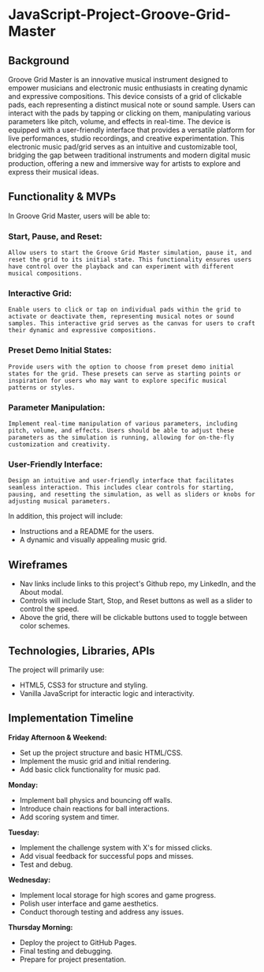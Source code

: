 # JavaScript-Project-Groove-Grid-Master

## Background

Groove Grid Master is an innovative musical instrument designed to empower musicians and electronic music enthusiasts in creating dynamic and expressive compositions. This device consists of a grid of clickable pads, each representing a distinct musical note or sound sample. Users can interact with the pads by tapping or clicking on them, manipulating various parameters like pitch, volume, and effects in real-time. The device is equipped with a user-friendly interface that provides a versatile platform for live performances, studio recordings, and creative experimentation. This electronic music pad/grid serves as an intuitive and customizable tool, bridging the gap between traditional instruments and modern digital music production, offering a new and immersive way for artists to explore and express their musical ideas.


## Functionality & MVPs

In Groove Grid Master, users will be able to:

### Start, Pause, and Reset:
    Allow users to start the Groove Grid Master simulation, pause it, and reset the grid to its initial state. This functionality ensures users have control over the playback and can experiment with different musical compositions.

### Interactive Grid:
    Enable users to click or tap on individual pads within the grid to activate or deactivate them, representing musical notes or sound samples. This interactive grid serves as the canvas for users to craft their dynamic and expressive compositions.

### Preset Demo Initial States:
    Provide users with the option to choose from preset demo initial states for the grid. These presets can serve as starting points or inspiration for users who may want to explore specific musical patterns or styles.

### Parameter Manipulation:
    Implement real-time manipulation of various parameters, including pitch, volume, and effects. Users should be able to adjust these parameters as the simulation is running, allowing for on-the-fly customization and creativity.

### User-Friendly Interface:
    Design an intuitive and user-friendly interface that facilitates seamless interaction. This includes clear controls for starting, pausing, and resetting the simulation, as well as sliders or knobs for adjusting musical parameters.

In addition, this project will include:

- Instructions and a README for the users.
- A dynamic and visually appealing music grid.


## Wireframes

- Nav links include links to this project's Github repo, my LinkedIn, and the About modal.
- Controls will include Start, Stop, and Reset buttons as well as a slider to control the speed.
- Above the grid, there will be clickable buttons used to toggle between color schemes.


## Technologies, Libraries, APIs

The project will primarily use:

- HTML5, CSS3 for structure and styling.
- Vanilla JavaScript for interactic logic and interactivity.


## Implementation Timeline

**Friday Afternoon & Weekend:**
  - Set up the project structure and basic HTML/CSS.
  - Implement the music grid and initial rendering.
  - Add basic click functionality for music pad.

**Monday:**
  - Implement ball physics and bouncing off walls.
  - Introduce chain reactions for ball interactions.
  - Add scoring system and timer.

**Tuesday:**
  - Implement the challenge system with X's for missed clicks.
  - Add visual feedback for successful pops and misses.
  - Test and debug.

**Wednesday:**
  - Implement local storage for high scores and game progress.
  - Polish user interface and game aesthetics.
  - Conduct thorough testing and address any issues.

**Thursday Morning:**
  - Deploy the project to GitHub Pages.
  - Final testing and debugging.
  - Prepare for project presentation.